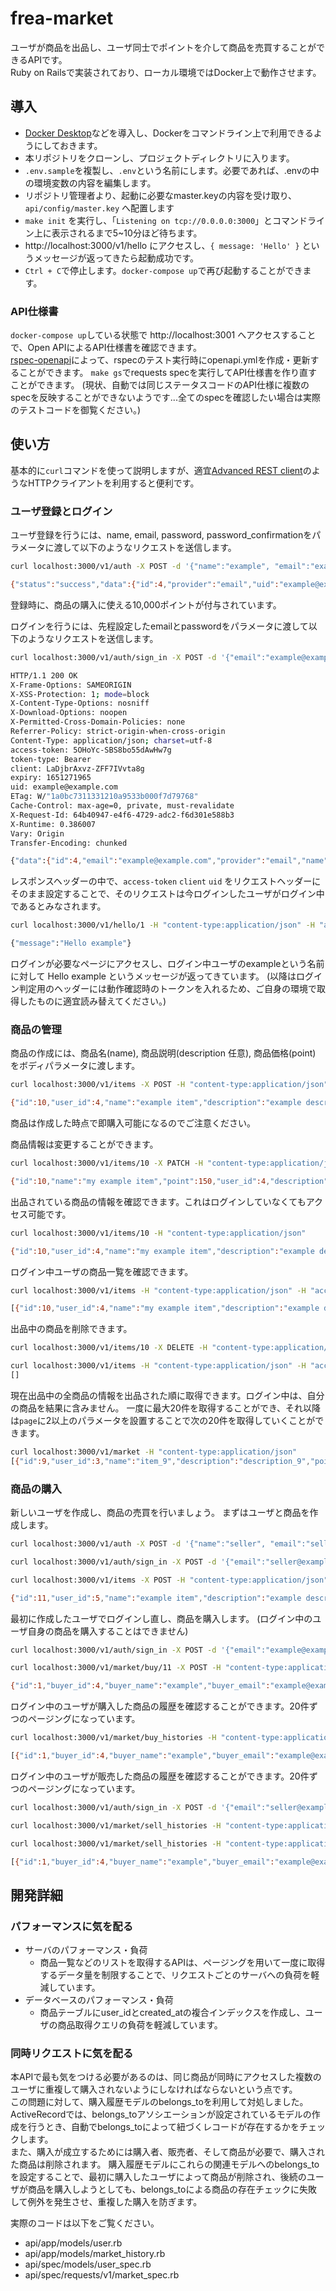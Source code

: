 # frea-market

ユーザが商品を出品し、ユーザ同士でポイントを介して商品を売買することができるAPIです。  
Ruby on Railsで実装されており、ローカル環境ではDocker上で動作させます。

## 導入
- [Docker Desktop](https://www.docker.com/products/docker-desktop/)などを導入し、Dockerをコマンドライン上で利用できるようにしておきます。
- 本リポジトリをクローンし、プロジェクトディレクトリに入ります。
- `.env.sample`を複製し、`.env`という名前にします。必要であれば、.envの中の環境変数の内容を編集します。
- リポジトリ管理者より、起動に必要なmaster.keyの内容を受け取り、`api/config/master.key` へ配置します
- `make init` を実行し、「`Listening on tcp://0.0.0.0:3000`」とコマンドライン上に表示されるまで5~10分ほど待ちます。
- http://localhost:3000/v1/hello にアクセスし、`{ message: 'Hello' }` というメッセージが返ってきたら起動成功です。
- `Ctrl + C`で停止します。`docker-compose up`で再び起動することができます。

### API仕様書
`docker-compose up`している状態で http://localhost:3001 へアクセスすることで、Open APIによるAPI仕様書を確認できます。  
[rspec-openapi](https://github.com/k0kubun/rspec-openapi)によって、rspecのテスト実行時にopenapi.ymlを作成・更新することができます。
`make gs`でrequests specを実行してAPI仕様書を作り直すことができます。
(現状、自動では同じステータスコードのAPI仕様に複数のspecを反映することができないようです...全てのspecを確認したい場合は実際のテストコードを御覧ください。)

## 使い方
基本的に`curl`コマンドを使って説明しますが、適宜[Advanced REST client](https://chrome.google.com/webstore/detail/advanced-rest-client/hgmloofddffdnphfgcellkdfbfbjeloo?hl=ja)のようなHTTPクライアントを利用すると便利です。

### ユーザ登録とログイン
ユーザ登録を行うには、name, email, password, password_confirmationをパラメータに渡して以下のようなリクエストを送信します。  
``` bash
curl localhost:3000/v1/auth -X POST -d '{"name":"example", "email":"example@example.com", "password":"password", "password_confirmation": "password"}' -H "content-type:application/json"

{"status":"success","data":{"id":4,"provider":"email","uid":"example@example.com","allow_password_change":false,"name":"example","email":"example@example.com","point":10000,"created_at":"2022-04-16T07:30:09.035+09:00","updated_at":"2022-04-16T07:30:09.120+09:00"}}
```
登録時に、商品の購入に使える10,000ポイントが付与されています。  
  
ログインを行うには、先程設定したemailとpasswordをパラメータに渡して以下のようなリクエストを送信します。
``` bash
curl localhost:3000/v1/auth/sign_in -X POST -d '{"email":"example@example.com", "password":"password"}' -H "content-type:application/json" -i

HTTP/1.1 200 OK
X-Frame-Options: SAMEORIGIN
X-XSS-Protection: 1; mode=block
X-Content-Type-Options: nosniff
X-Download-Options: noopen
X-Permitted-Cross-Domain-Policies: none
Referrer-Policy: strict-origin-when-cross-origin
Content-Type: application/json; charset=utf-8
access-token: 5OHoYc-SBS8bo55dAwHw7g
token-type: Bearer
client: LaDjbrAxvz-ZFF7IVvta8g
expiry: 1651271965
uid: example@example.com
ETag: W/"1a0bc7311331210a9533b000f7d79768"
Cache-Control: max-age=0, private, must-revalidate
X-Request-Id: 64b40947-e4f6-4729-adc2-f6d301e588b3
X-Runtime: 0.386007
Vary: Origin
Transfer-Encoding: chunked

{"data":{"id":4,"email":"example@example.com","provider":"email","name":"example","point":10000,"uid":"example@example.com","allow_password_change":false}}%
```
レスポンスヘッダーの中で、`access-token` `client` `uid` をリクエストヘッダーにそのまま設定することで、そのリクエストは今ログインしたユーザがログイン中であるとみなされます。
``` bash
curl localhost:3000/v1/hello/1 -H "content-type:application/json" -H "access-token:5OHoYc-SBS8bo55dAwHw7g" -H "client:LaDjbrAxvz-ZFF7IVvta8g" -H "uid:example@example.com"

{"message":"Hello example"}
```
ログインが必要なページにアクセスし、ログイン中ユーザのexampleという名前に対して Hello example というメッセージが返ってきています。
(以降はログイン判定用のヘッダーには動作確認時のトークンを入れるため、ご自身の環境で取得したものに適宜読み替えてください。)

### 商品の管理
商品の作成には、商品名(name), 商品説明(description 任意), 商品価格(point) をボディパラメータに渡します。
``` bash
curl localhost:3000/v1/items -X POST -H "content-type:application/json" -H "access-token:5OHoYc-SBS8bo55dAwHw7g" -H "client:LaDjbrAxvz-ZFF7IVvta8g" -H "uid:example@example.com" -d '{ "name": "example item", "description": "example description", "point": 100 }'

{"id":10,"user_id":4,"name":"example item","description":"example description","point":100,"created_at":"2022-04-16T07:46:03.271+09:00","updated_at":"2022-04-16T07:46:03.271+09:00"}
```
商品は作成した時点で即購入可能になるのでご注意ください。  

商品情報は変更することができます。  
``` bash
curl localhost:3000/v1/items/10 -X PATCH -H "content-type:application/json" -H "access-token:5OHoYc-SBS8bo55dAwHw7g" -H "client:LaDjbrAxvz-ZFF7IVvta8g" -H "uid:example@example.com" -d '{ "name": "my example item", "point": 150 }'

{"id":10,"name":"my example item","point":150,"user_id":4,"description":"example description","created_at":"2022-04-16T07:46:03.271+09:00","updated_at":"2022-04-16T07:48:30.087+09:00"}
```

出品されている商品の情報を確認できます。これはログインしていなくてもアクセス可能です。
``` bash
curl localhost:3000/v1/items/10 -H "content-type:application/json"

{"id":10,"user_id":4,"name":"my example item","description":"example description","point":150,"created_at":"2022-04-16T07:46:03.271+09:00","updated_at":"2022-04-16T07:48:30.087+09:00"}
```

ログイン中ユーザの商品一覧を確認できます。
``` bash
curl localhost:3000/v1/items -H "content-type:application/json" -H "access-token:5OHoYc-SBS8bo55dAwHw7g" -H "client:LaDjbrAxvz-ZFF7IVvta8g" -H "uid:example@example.com"

[{"id":10,"user_id":4,"name":"my example item","description":"example description","point":150,"created_at":"2022-04-16T07:46:03.271+09:00","updated_at":"2022-04-16T07:48:30.087+09:00"}]
```

出品中の商品を削除できます。
``` bash
curl localhost:3000/v1/items/10 -X DELETE -H "content-type:application/json" -H "access-token:5OHoYc-SBS8bo55dAwHw7g" -H "client:LaDjbrAxvz-ZFF7IVvta8g" -H "uid:example@example.com"

curl localhost:3000/v1/items -H "content-type:application/json" -H "access-token:5OHoYc-SBS8bo55dAwHw7g" -H "client:LaDjbrAxvz-ZFF7IVvta8g" -H "uid:example@example.com"
[]
```

現在出品中の全商品の情報を出品された順に取得できます。ログイン中は、自分の商品を結果に含みません。
一度に最大20件を取得することができ、それ以降は`page`に2以上のパラメータを設置することで次の20件を取得していくことができます。
``` bash
curl localhost:3000/v1/market -H "content-type:application/json"
[{"id":9,"user_id":3,"name":"item_9","description":"description_9","point":1,"created_at":"2022-04-16T05:35:33.181+09:00","updated_at":"2022-04-16T05:35:33.181+09:00"}, ...]
```

### 商品の購入
新しいユーザを作成し、商品の売買を行いましょう。
まずはユーザと商品を作成します。
``` bash
curl localhost:3000/v1/auth -X POST -d '{"name":"seller", "email":"seller@example.com", "password":"password", "password_confirmation": "password"}' -H "content-type:application/json"

curl localhost:3000/v1/auth/sign_in -X POST -d '{"email":"seller@example.com", "password":"password"}' -H "content-type:application/json" -i

curl localhost:3000/v1/items -X POST -H "content-type:application/json" -H "access-token:DHJrnpla5eau_b77J5WjHg" -H "client:X-L0Ywf-K4E6dpgxc4Gf_g" -H "uid:seller@example.com" -d '{ "name": "example item", "description": "example description", "point": 100 }'

{"id":11,"user_id":5,"name":"example item","description":"example description","point":100,"created_at":"2022-04-16T08:02:49.803+09:00","updated_at":"2022-04-16T08:02:49.803+09:00"}
```

最初に作成したユーザでログインし直し、商品を購入します。 (ログイン中のユーザ自身の商品を購入することはできません)
``` bash
curl localhost:3000/v1/auth/sign_in -X POST -d '{"email":"example@example.com", "password":"password"}' -H "content-type:application/json" -i

curl localhost:3000/v1/market/buy/11 -X POST -H "content-type:application/json" -H "access-token:e_h5nkefXu4RxVMChvKLiQ" -H "client:Q6TpmBk9gH9t1H8kskPC3Q" -H "uid:example@example.com"

{"id":1,"buyer_id":4,"buyer_name":"example","buyer_email":"example@example.com","buyer_point_to":9900,"seller_id":5,"seller_name":"seller","seller_email":"seller@example.com","seller_point_to":10100,"item_id":11,"item_name":"example item","item_description":"example description","item_point":100,"created_at":"2022-04-16T08:10:17.682+09:00","updated_at":"2022-04-16T08:10:17.682+09:00"}
```

ログイン中のユーザが購入した商品の履歴を確認することができます。20件ずつのページングになっています。
``` bash
curl localhost:3000/v1/market/buy_histories -H "content-type:application/json" -H "access-token:e_h5nkefXu4RxVMChvKLiQ" -H "client:Q6TpmBk9gH9t1H8kskPC3Q" -H "uid:example@example.com"

[{"id":1,"buyer_id":4,"buyer_name":"example","buyer_email":"example@example.com","buyer_point_to":9900,"seller_id":5,"seller_name":"seller","seller_email":"seller@example.com","seller_point_to":10100,"item_id":11,"item_name":"example item","item_description":"example description","item_point":100,"created_at":"2022-04-16T08:10:17.682+09:00","updated_at":"2022-04-16T08:10:17.682+09:00"}]
```

ログイン中のユーザが販売した商品の履歴を確認することができます。20件ずつのページングになっています。
``` bash
curl localhost:3000/v1/auth/sign_in -X POST -d '{"email":"seller@example.com", "password":"password"}' -H "content-type:application/json" -i

curl localhost:3000/v1/market/sell_histories -H "content-type:application/json" -H "access-token:m2dur4iunp1XOqySaaaXnw" -H "client:-TCTVBj1Luijwew_jMUdIg" -H "uid:seller@example.com"

curl localhost:3000/v1/market/sell_histories -H "content-type:application/json" -H "access-token:m2dur4iunp1XOqySaaaXnw" -H "client:-TCTVBj1Luijwew_jMUdIg" -H "uid:seller@example.com"

[{"id":1,"buyer_id":4,"buyer_name":"example","buyer_email":"example@example.com","buyer_point_to":9900,"seller_id":5,"seller_name":"seller","seller_email":"seller@example.com","seller_point_to":10100,"item_id":11,"item_name":"example item","item_description":"example description","item_point":100,"created_at":"2022-04-16T08:10:17.682+09:00","updated_at":"2022-04-16T08:10:17.682+09:00"}]
```


## 開発詳細

### パフォーマンスに気を配る
- サーバのパフォーマンス・負荷
  - 商品一覧などのリストを取得するAPIは、ページングを用いて一度に取得するデータ量を制限することで、リクエストごとのサーバへの負荷を軽減しています。
- データベースのパフォーマンス・負荷
  - 商品テーブルにuser_idとcreated_atの複合インデックスを作成し、ユーザの商品取得クエリの負荷を軽減しています。

### 同時リクエストに気を配る
本APIで最も気をつける必要があるのは、同じ商品が同時にアクセスした複数のユーザに重複して購入されないようにしなければならないという点です。  
この問題に対して、購入履歴モデルのbelongs_toを利用して対処しました。  
ActiveRecordでは、belongs_toアソシエーションが設定されているモデルの作成を行うとき、自動でbelongs_toによって紐づくレコードが存在するかをチェックします。  
また、購入が成立するためには購入者、販売者、そして商品が必要で、購入された商品は削除されます。
購入履歴モデルにこれらの関連モデルへのbelongs_toを設定することで、最初に購入したユーザによって商品が削除され、後続のユーザが商品を購入しようとしても、belongs_toによる商品の存在チェックに失敗して例外を発生させ、重複した購入を防ぎます。

実際のコードは以下をご覧ください。
- api/app/models/user.rb
- api/app/models/market_history.rb
- api/spec/models/user_spec.rb
- api/spec/requests/v1/market_spec.rb
